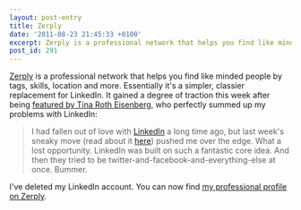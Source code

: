 ```yaml
---
layout: post-entry
title: Zerply
date: '2011-08-23 21:45:33 +0100'
excerpt: Zerply is a professional network that helps you find like minded people by tags, skills, location and more.
post_id: 291
---
```

[Zerply][1] is a professional network that helps you find like minded people by tags, skills, location and more. Essentially it's a simpler, classier replacement for LinkedIn. It gained a degree of traction this week after being [featured by Tina Roth Eisenberg][1], who perfectly summed up my problems with LinkedIn:

> I had fallen out of love with [LinkedIn][2] a long time ago, but last week's sneaky move (read about it [here][3]) pushed me over the edge. What a lost opportunity. LinkedIn was built on such a fantastic core idea. And then they tried to be twitter-and-facebook-and-everything-else at once. Bummer.

I've deleted my LinkedIn account. You can now find [my professional profile on Zerply][4].

[1]: http://www.zerply.com/
[2]: http://www.swiss-miss.com/2011/08/zerply.html
[3]: http://www.linkedin.com/
[4]: http://gadgetwise.blogs.nytimes.com/2011/08/17/linkedins-social-ad-misstep/
[5]: http://www.zerply.com/profile/paulrobertlloyd/